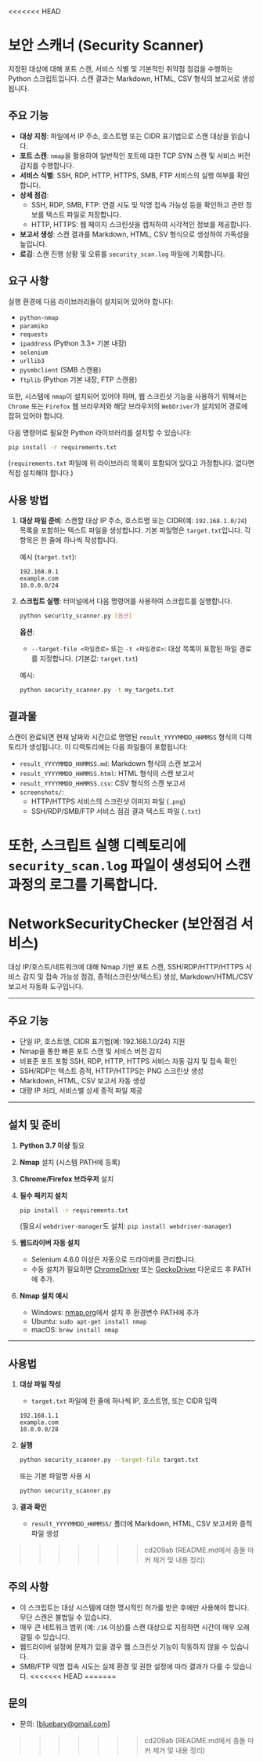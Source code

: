 <<<<<<< HEAD
# 보안 스캐너 (Security Scanner)

지정된 대상에 대해 포트 스캔, 서비스 식별 및 기본적인 취약점 점검을 수행하는 Python 스크립트입니다. 스캔 결과는 Markdown, HTML, CSV 형식의 보고서로 생성됩니다.

## 주요 기능

*   **대상 지정**: 파일에서 IP 주소, 호스트명 또는 CIDR 표기법으로 스캔 대상을 읽습니다.
*   **포트 스캔**: `nmap`을 활용하여 일반적인 포트에 대한 TCP SYN 스캔 및 서비스 버전 감지를 수행합니다.
*   **서비스 식별**: SSH, RDP, HTTP, HTTPS, SMB, FTP 서비스의 실행 여부를 확인합니다.
*   **상세 점검**:
    *   SSH, RDP, SMB, FTP: 연결 시도 및 익명 접속 가능성 등을 확인하고 관련 정보를 텍스트 파일로 저장합니다.
    *   HTTP, HTTPS: 웹 페이지 스크린샷을 캡처하여 시각적인 정보를 제공합니다.
*   **보고서 생성**: 스캔 결과를 Markdown, HTML, CSV 형식으로 생성하여 가독성을 높입니다.
*   **로깅**: 스캔 진행 상황 및 오류를 `security_scan.log` 파일에 기록합니다.

## 요구 사항

실행 환경에 다음 라이브러리들이 설치되어 있어야 합니다:

*   `python-nmap`
*   `paramiko`
*   `requests`
*   `ipaddress` (Python 3.3+ 기본 내장)
*   `selenium`
*   `urllib3`
*   `pysmbclient` (SMB 스캔용)
*   `ftplib` (Python 기본 내장, FTP 스캔용)

또한, 시스템에 `nmap`이 설치되어 있어야 하며, 웹 스크린샷 기능을 사용하기 위해서는 `Chrome` 또는 `Firefox` 웹 브라우저와 해당 브라우저의 `WebDriver`가 설치되어 경로에 잡혀 있어야 합니다.

다음 명령어로 필요한 Python 라이브러리를 설치할 수 있습니다:
```bash
pip install -r requirements.txt
```
(`requirements.txt` 파일에 위 라이브러리 목록이 포함되어 있다고 가정합니다. 없다면 직접 설치해야 합니다.)

## 사용 방법

1.  **대상 파일 준비**:
    스캔할 대상 IP 주소, 호스트명 또는 CIDR(예: `192.168.1.0/24`) 목록을 포함하는 텍스트 파일을 생성합니다. 기본 파일명은 `target.txt`입니다. 각 항목은 한 줄에 하나씩 작성합니다.

    예시 (`target.txt`):
    ```
    192.168.0.1
    example.com
    10.0.0.0/24
    ```

2.  **스크립트 실행**:
    터미널에서 다음 명령어를 사용하여 스크립트를 실행합니다.

    ```bash
    python security_scanner.py [옵션]
    ```

    **옵션**:
    *   `--target-file <파일경로>` 또는 `-t <파일경로>`: 대상 목록이 포함된 파일 경로를 지정합니다. (기본값: `target.txt`)

    예시:
    ```bash
    python security_scanner.py -t my_targets.txt
    ```

## 결과물

스캔이 완료되면 현재 날짜와 시간으로 명명된 `result_YYYYMMDD_HHMMSS` 형식의 디렉토리가 생성됩니다. 이 디렉토리에는 다음 파일들이 포함됩니다:

*   `result_YYYYMMDD_HHMMSS.md`: Markdown 형식의 스캔 보고서
*   `result_YYYYMMDD_HHMMSS.html`: HTML 형식의 스캔 보고서
*   `result_YYYYMMDD_HHMMSS.csv`: CSV 형식의 스캔 보고서
*   `screenshots/`:
    *   HTTP/HTTPS 서비스의 스크린샷 이미지 파일 (`.png`)
    *   SSH/RDP/SMB/FTP 서비스 점검 결과 텍스트 파일 (`.txt`)

또한, 스크립트 실행 디렉토리에 `security_scan.log` 파일이 생성되어 스캔 과정의 로그를 기록합니다.
=======
# NetworkSecurityChecker (보안점검 서비스)

대상 IP/호스트/네트워크에 대해 Nmap 기반 포트 스캔, SSH/RDP/HTTP/HTTPS 서비스 감지 및 접속 가능성 점검, 증적(스크린샷/텍스트) 생성, Markdown/HTML/CSV 보고서 자동화 도구입니다.

---

## 주요 기능

- 단일 IP, 호스트명, CIDR 표기법(예: 192.168.1.0/24) 지원
- Nmap을 통한 빠른 포트 스캔 및 서비스 버전 감지
- 비표준 포트 포함 SSH, RDP, HTTP, HTTPS 서비스 자동 감지 및 접속 확인
- SSH/RDP는 텍스트 증적, HTTP/HTTPS는 PNG 스크린샷 생성
- Markdown, HTML, CSV 보고서 자동 생성
- 대량 IP 처리, 서비스별 상세 증적 파일 제공

---

## 설치 및 준비

1. **Python 3.7 이상** 필요
2. **Nmap** 설치 (시스템 PATH에 등록)
3. **Chrome/Firefox 브라우저** 설치
4. **필수 패키지 설치**
   ```bash
   pip install -r requirements.txt
   ```
   (필요시 `webdriver-manager`도 설치: `pip install webdriver-manager`)

5. **웹드라이버 자동 설치**
   - Selenium 4.6.0 이상은 자동으로 드라이버를 관리합니다.
   - 수동 설치가 필요하면 [ChromeDriver](https://chromedriver.chromium.org/downloads) 또는 [GeckoDriver](https://github.com/mozilla/geckodriver/releases) 다운로드 후 PATH에 추가.

6. **Nmap 설치 예시**
   - Windows: [nmap.org](https://nmap.org/download.html)에서 설치 후 환경변수 PATH에 추가
   - Ubuntu: `sudo apt-get install nmap`
   - macOS: `brew install nmap`

---

## 사용법

1. **대상 파일 작성**
   - `target.txt` 파일에 한 줄에 하나씩 IP, 호스트명, 또는 CIDR 입력
   ```
   192.168.1.1
   example.com
   10.0.0.0/28
   ```

2. **실행**
   ```bash
   python security_scanner.py --target-file target.txt
   ```
   또는 기본 파일명 사용 시
   ```bash
   python security_scanner.py
   ```

3. **결과 확인**
   - `result_YYYYMMDD_HHMMSS/` 폴더에 Markdown, HTML, CSV 보고서와 증적 파일 생성
>>>>>>> cd209ab (README.md에서 충돌 마커 제거 및 내용 정리)

## 주의 사항

*   이 스크립트는 대상 시스템에 대한 명시적인 허가를 받은 후에만 사용해야 합니다. 무단 스캔은 불법일 수 있습니다.
*   매우 큰 네트워크 범위 (예: `/16` 이상)를 스캔 대상으로 지정하면 시간이 매우 오래 걸릴 수 있습니다.
*   웹드라이버 설정에 문제가 있을 경우 웹 스크린샷 기능이 작동하지 않을 수 있습니다.
*   SMB/FTP 익명 접속 시도는 실제 환경 및 권한 설정에 따라 결과가 다를 수 있습니다.
<<<<<<< HEAD
=======

## 문의

- 문의: [bluebary@gmail.com]
>>>>>>> cd209ab (README.md에서 충돌 마커 제거 및 내용 정리)
